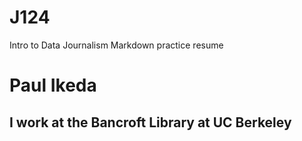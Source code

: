 # J124
Intro to Data Journalism Markdown practice resume

# Paul Ikeda
## I work at the Bancroft Library at UC Berkeley

